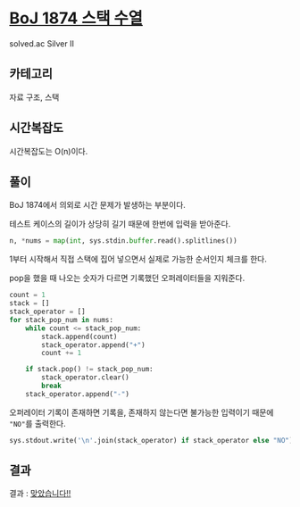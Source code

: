 # [BoJ 1874 스택 수열](https://www.acmicpc.net/problem/1874)

solved.ac Silver II

## 카테고리

자료 구조, 스택

## 시간복잡도

시간복잡도는 O(n)이다.

## 풀이

BoJ 1874에서 의외로 시간 문제가 발생하는 부분이다.

테스트 케이스의 길이가 상당히 길기 때문에 한번에 입력을 받아준다.

```python
n, *nums = map(int, sys.stdin.buffer.read().splitlines())
```

1부터 시작해서 직접 스택에 집어 넣으면서 실제로 가능한 순서인지 체크를 한다.

pop을 했을 때 나오는 숫자가 다르면 기록했던 오퍼레이터들을 지워준다.

```python
count = 1
stack = []
stack_operator = []
for stack_pop_num in nums:
    while count <= stack_pop_num:
        stack.append(count)
        stack_operator.append("+")
        count += 1

    if stack.pop() != stack_pop_num:
        stack_operator.clear()
        break
    stack_operator.append("-")
```

오퍼레이터 기록이 존재하면 기록을, 존재하지 않는다면 불가능한 입력이기 때문에 ``"NO"``를 출력한다.

```python
sys.stdout.write('\n'.join(stack_operator) if stack_operator else "NO")
```

## 결과

결과 : [맞았습니다!!](http://boj.kr/79719371c3d44dac8bd619a5c2bf9da2)